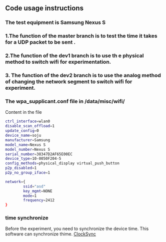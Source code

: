 ## Code usage instructions

### The test equipment is Samsung Nexus S

### 1.The function of  the **master** branch is to test the time it takes for a UDP packet to be sent .

### 2.The  function of  the **dev1**  branch is to use th e physical method to switch wifi for  experimentation.

### 3. The function of  the **dev2**  branch is to use the analog method of  changing the network segment to switch wifi for experiment.



### The **wpa_supplicant.conf**  file in /data/misc/wifi/

Content in the file

```bash
ctrl_interface=wlan0
disable_scan_offload=1
update_config=0
device_name=soju
manufacturer=Samsung
model_name=Nexus S
model_number=Nexus S
serial_number=38347D2AF65E00EC
device_type=10-0050F204-5
config_methods=physical_display virtual_push_button
p2p_disabled=1
p2p_no_group_iface=1

network={
        ssid="asd"
        key_mgmt=NONE
        mode=1
        frequency=2412
}
```

### time synchronize
Before the experiment, you need to synchronize the device time. This software can synchronize thime.
[ClockSync](https://github.com/greatgeek/Collaborative-discovery/releases)



